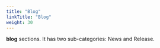 ```yaml
---
title: "Blog"
linkTitle: "Blog"
weight: 30
---
```



**blog** sections. It has two sub-categories: News and Release.